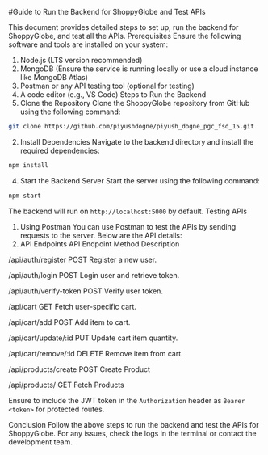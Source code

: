 #Guide to Run the Backend for ShoppyGlobe and Test APIs

This document provides detailed steps to set up, run the backend for ShoppyGlobe, and test all the APIs.
Prerequisites
Ensure the following software and tools are installed on your system:
1. Node.js (LTS version recommended)
2. MongoDB (Ensure the service is running locally or use a cloud instance like MongoDB Atlas)
3. Postman or any API testing tool (optional for testing)
4. A code editor (e.g., VS Code)
Steps to Run the Backend
1. Clone the Repository
Clone the ShoppyGlobe repository from GitHub using the following command:
```bash
git clone https://github.com/piyushdogne/piyush_dogne_pgc_fsd_15.git
```
2. Install Dependencies
Navigate to the backend directory and install the required dependencies:
```bash
npm install
```
4. Start the Backend Server
Start the server using the following command:
```bash
npm start
```
The backend will run on `http://localhost:5000` by default.
Testing APIs
1. Using Postman
You can use Postman to test the APIs by sending requests to the server. Below are the API details:
2. API Endpoints
API Endpoint	Method	Description

/api/auth/register	POST	Register a new user.

/api/auth/login	POST	Login user and retrieve token.

/api/auth/verify-token	POST	Verify user token.

/api/cart	GET	Fetch user-specific cart.

/api/cart/add	POST	Add item to cart.

/api/cart/update/:id	PUT	Update cart item quantity.

/api/cart/remove/:id	DELETE	Remove item from cart.

/api/products/create POST Create Product

/api/products/ GET Fetch Products

Ensure to include the JWT token in the `Authorization` header as `Bearer <token>` for protected routes.

Conclusion
Follow the above steps to run the backend and test the APIs for ShoppyGlobe. For any issues, check the logs in the terminal or contact the development team.
